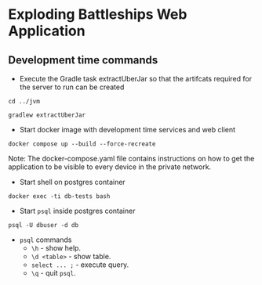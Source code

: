 # Exploding Battleships Web Application

## Development time commands

* Execute the Gradle task extractUberJar so that the artifcats required for the server to run can be created
```
cd ../jvm
```
```
gradlew extractUberJar
```

* Start docker image with development time services and web client
```
docker compose up --build --force-recreate 
```

Note: The docker-compose.yaml file contains instructions on how to get the application to be visible to every device in the private network.

* Start shell on postgres container

```
docker exec -ti db-tests bash
```

* Start `psql` inside postgres container
```
psql -U dbuser -d db
```
* `psql` commands
  * `\h` - show help. 
  * `\d <table>` - show table.
  * `select ... ;` - execute query.
  * `\q` - quit `psql`.